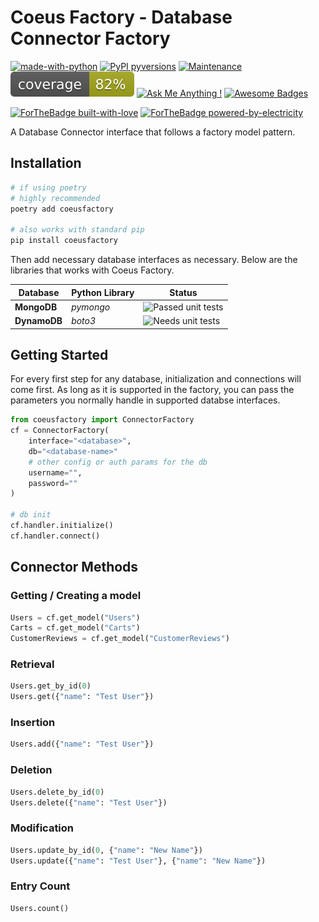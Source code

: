 # Coeus Factory - Database Connector Factory

[![made-with-python](https://img.shields.io/badge/Made%20with-Python-1f425f.svg)](https://www.python.org/)
[![PyPI pyversions](https://img.shields.io/pypi/pyversions/coeusfactory)](https://pypi.python.org/pypi/coeusfactory/)
[![Maintenance](https://img.shields.io/badge/Maintained%3F-yes-green.svg)](https://GitHub.com/Naereen/StrapDown.js/graphs/commit-activity)
[![Coverage](https://raw.githubusercontent.com/mamerisawesome/coeusfactory/master/assets/coverage.svg?sanitize=true)](https://github.com/mamerisawesome/coeusfactory)
[![Ask Me Anything !](https://img.shields.io/badge/Ask%20me-anything-1abc9c.svg)](mailto:atmalmer23@gmail.com)
[![Awesome Badges](https://img.shields.io/badge/badges-awesome-green.svg)](https://github.com/Naereen/badges)

[![ForTheBadge built-with-love](http://ForTheBadge.com/images/badges/built-with-love.svg)](https://GitHub.com/Naereen/)
[![ForTheBadge powered-by-electricity](http://ForTheBadge.com/images/badges/powered-by-electricity.svg)](http://ForTheBadge.com)

A Database Connector interface that follows a factory model pattern.

## Installation

```bash
# if using poetry
# highly recommended
poetry add coeusfactory

# also works with standard pip
pip install coeusfactory
```

Then add necessary database interfaces as necessary. Below are the libraries that works with Coeus Factory.

| Database | Python Library | Status            |
|----------|----------------|-------------------|
| **MongoDB**  | *pymongo*      | ![Passed unit tests](https://img.shields.io/static/v1?label=&message=Passed%20unit%20tests&color=green) |
| **DynamoDB** | *boto3*        | ![Needs unit tests](https://img.shields.io/static/v1?label=&message=Needs%20unit%20tests&color=yellow) |

## Getting Started

For every first step for any database, initialization and connections will come first. As long as it is supported in the factory, you can pass the parameters you normally handle in supported databse interfaces.

```python
from coeusfactory import ConnectorFactory
cf = ConnectorFactory(
    interface="<database>",
    db="<database-name>"
    # other config or auth params for the db
    username="",
    password=""
)

# db init
cf.handler.initialize()
cf.handler.connect()
```

## Connector Methods

### Getting / Creating a model

```python
Users = cf.get_model("Users")
Carts = cf.get_model("Carts")
CustomerReviews = cf.get_model("CustomerReviews")
```

### Retrieval

```python
Users.get_by_id(0)
Users.get({"name": "Test User"})
```

### Insertion

```python
Users.add({"name": "Test User"})
```

### Deletion

```python
Users.delete_by_id(0)
Users.delete({"name": "Test User"})
```

### Modification

```python
Users.update_by_id(0, {"name": "New Name"})
Users.update({"name": "Test User"}, {"name": "New Name"})
```

### Entry Count

```python
Users.count()
```

